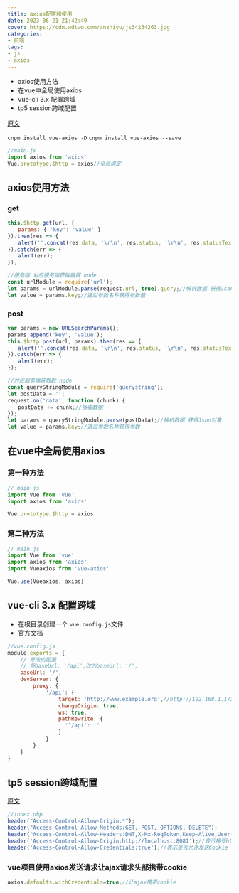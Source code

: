 ```yaml
---
title: axios配置和使用
date: 2023-06-21 21:42:49
cover: https://cdn.wdtwo.com/anzhiyu/js34234263.jpg
categories:
- 前端
tags:
- js
- axios
---
```

- axios使用方法
- 在vue中全局使用axios
- vue-cli 3.x 配置跨域
- tp5 session跨域配置
<!--more-->
[原文]('https://www.cnblogs.com/JosephBee/p/7060778.html')

`cnpm install vue-axios -D`
`cnpm install vue-axios --save`

```js
//main.js
import axios from 'axios'
Vue.prototype.$http = axios//全局绑定
```
## axios使用方法
### get
```js
this.$http.get(url, {
　　params: { 'key': 'value' }
}).then(res => {
　　alert(''.concat(res.data, '\r\n', res.status, '\r\n', res.statusText, '\r\n', res.headers, '\r\n', res.config));
}).catch(err => {
　　alert(err);
});

//服务端 对应服务端获取数据 node
const urlModule = require('url');
let params = urlModule.parse(request.url, true).query;//解析数据 获得Json对象
let value = params.key;//通过参数名称获得参数值
```
### post
```js
var params = new URLSearchParams();
params.append('key', 'value');
this.$http.post(url, params).then(res => {
　　alert(''.concat(res.data, '\r\n', res.status, '\r\n', res.statusText, '\r\n', res.headers, '\r\n', res.config));
}).catch(err => {
　　alert(err);
});

//对应服务端获取数 node
const queryStringModule = require('querystring');
let postData = '';
request.on('data', function (chunk) {
　　postData += chunk;//接收数据
});
let params = queryStringModule.parse(postData);//解析数据 获得Json对象
let value = params.key;//通过参数名称获得参数
```
## 在vue中全局使用axios
### 第一种方法
```js
// main.js
import Vue from 'vue'
import axios from 'axios'

Vue.prototype.$http = axios
```
### 第二种方法
```js
// main.js
import Vue from 'vue'
import axios from 'axios'
import Vueaxios from 'vue-axios'

Vue.use(Vueaxios, axios)
```

## vue-cli 3.x 配置跨域
- 在根目录创建一个 `vue.config.js`文件
- [官方文档](https://cli.vuejs.org/zh/config/#%E5%85%A8%E5%B1%80-cli-%E9%85%8D%E7%BD%AE)

```js
//vue.config.js
module.exports = {
    // 修改的配置
    // 将baseUrl: '/api',改为baseUrl: '/',
    baseUrl: '/',
    devServer: {
        proxy: {
            '/api': {
                target: 'http://www.example.org',//http://192.168.1.173:8081
                changeOrigin: true,
                ws: true,
                pathRewrite: {
                  '^/api': ''
                }
            }
        }
    }
}
```

## tp5 session跨域配置
[原文](https://blog.csdn.net/qq_43638176/article/details/88876967)
```php
//index.php
header("Access-Control-Allow-Origin:*");
header("Access-Control-Allow-Methods:GET, POST, OPTIONS, DELETE");
header("Access-Control-Allow-Headers:DNT,X-Mx-ReqToken,Keep-Alive,User-Agent,X-Requested-With,If-Modified-Since,Cache-Control,Content-Type, Accept-Language, Origin, Accept-Encoding");
header('Access-Control-Allow-Origin:http://localhost:8081');//表示接受http://localhost:8081的请求
header('Access-Control-Allow-Credentials:true');//表示是否允许发送Cookie
```

### vue项目使用axios发送请求让ajax请求头部携带cookie 
```js
axios.defaults.withCredentials=true;//让ajax携带cookie
```